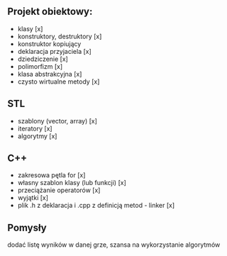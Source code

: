 ## Projekt obiektowy:
- klasy                                                     [x]
- konstruktory, destruktory                                 [x]
- konstruktor kopiujący
- deklaracja przyjaciela                                    [x]
- dziedziczenie                                             [x]
- polimorfizm                                               [x]
- klasa abstrakcyjna                                        [x]
- czysto wirtualne metody                                   [x]

## STL
- szablony (vector, array)                                  [x]
- iteratory                                                 [x]
- algorytmy                                                 [x]

## C++
- zakresowa pętla for                                       [x]
- własny szablon klasy (lub funkcji)                        [x]
- przeciążanie operatorów                                   [x]
- wyjątki                                                   [x]
- plik .h z deklaracja i .cpp z definicją metod  - linker   [x]

## Pomysły
dodać listę wyników w danej grze, szansa na wykorzystanie algorytmów
